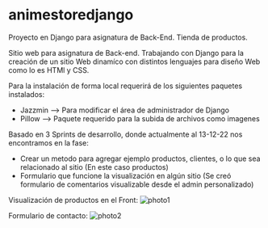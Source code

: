# animestoredjango
Proyecto en Django para asignatura de Back-End. Tienda de productos. 


Sitio web para asignatura de Back-end. Trabajando con Django para la creación de un sitio Web dinamíco con distintos lenguajes para diseño Web como lo es HTMl y CSS.


Para la instalación de forma local requerirá de los siguientes paquetes instalados:
- Jazzmin  --> Para modificar el área de administrador de Django
- Pillow  --> Paquete requerido para la subida de archivos como imagenes 


Basado en 3 Sprints de desarrollo, donde actualmente al 13-12-22 nos encontramos en la fase:
- Crear un metodo para agregar ejemplo productos, clientes, o lo que sea relacionado al sitio (En este caso productos)
- Formulario que funcione la visualización en algún sitio (Se creó formulario de comentarios visualizable desde el admin personalizado) 





Visualización de productos en el Front:
![photo1](https://user-images.githubusercontent.com/66278716/207467528-33365c40-fa8f-44b4-9010-782b07baa58e.png)


Formulario de contacto:
![photo2](https://user-images.githubusercontent.com/66278716/207467603-20b8ef9e-c4d7-41e7-b97b-140ae4a8409c.png)
